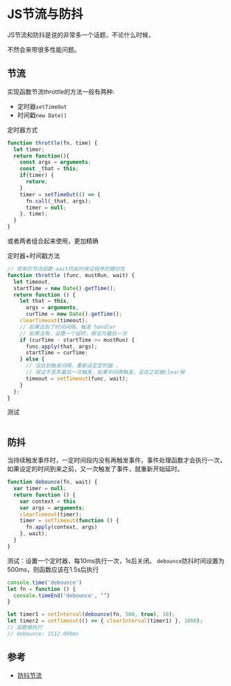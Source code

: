 # JS节流与防抖

JS节流和防抖是说的非常多一个话题，不论什么时候，

不然会来带很多性能问题。

## 节流

实现函数节流throttle的方法一般有两种:

- 定时器`setTimeOut`
- 时间戳`new Date()`

定时器方式

```js
function throttle(fn, time) {
  let timer;
  return function(){
    const args = arguments;
    const _that = this;
    if(timer) {
      return;
    } 
    timer = setTimeOut(() => {
      fn.call(_that, args);
      timer = null;
    }, time);
  }
}
```

或者两者组合起来使用，更加精确

定时器+时间戳方法

```js
// 简单的节流函数 wait的延时保证程序的健壮性
function throttle (func, mustRun, wait) {
  let timeout,
  startTime = new Date().getTime();
  return function () {
    let that = this,  
      args = arguments,
      curTime = new Date().getTime();
    clearTimeout(timeout);
    // 如果达到了时间间隔，触发 handler
    // 如果没有，设置一个延时，假设为最后一次
    if (curTime - startTime >= mustRun) {
      func.apply(that, args);
      startTime = curTime;
    } else {
      // 没达到触发间隔，重新设定定时器 ，
      // 保证不丢失最后一次触发，如果中间再触发，会在之前被clear掉
      timeout = setTimeout(func, wait);
    }
  };
}
```

测试

```js
```

## 防抖

当持续触发事件时，一定时间段内没有再触发事件，事件处理函数才会执行一次，如果设定的时间到来之前，又一次触发了事件，就重新开始延时。

```js
function debounce(fn, wait) {
  var timer = null;
  return function () {
    var context = this
    var args = arguments;
    clearTimeout(timer);
    timer = setTimeout(function () {
      fn.apply(context, args)
    }, wait);
  }
}
```

测试：设置一个定时器，每10ms执行一次，1s后关闭。 `debounce`防抖时间设置为500ms，则函数应该在1.5s后执行

```js
console.time('debounce')
let fn = function () {
  console.timeEnd('debounce', ‘’)
}

let timer1 = setInterval(debounce(fn, 500, true), 10);
let timer2 = setTimeout(() => { clearInterval(timer1) }, 1000);
// 函数被执行
// debounce: 1512.098ms
```

## 参考

- [防抖节流](https://juejin.im/entry/5b1d2d54f265da6e2545bfa4)